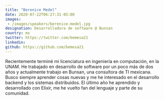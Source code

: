 ```yaml
---
title: "Berenice Medel"
date: 2020-07-22T06:27:31-05:00
images:
 - /images/speakers/berenice-medel.jpg
designation: Desarrolladora de software @ Bunsan
country: mx
twitter: https://twitter.com/bemesa21
linkedin: 
github: https://github.com/bemesa21
---
```


Recientemente terminé mi licenciatura en ingeniería en computación, en la UNAM. He trabajado en desarrollo de software por un poco más de dos años y actualmente trabajo en Bunsan, una consultora de TI mexicana. Busco siempre aprender cosas nuevas y me he interesado en el desarrollo backend y los sistemas distribuidos. El último año he aprendido y desarrollado con Elixir, me he vuelto fan del lenguaje y parte de su comunidad.
